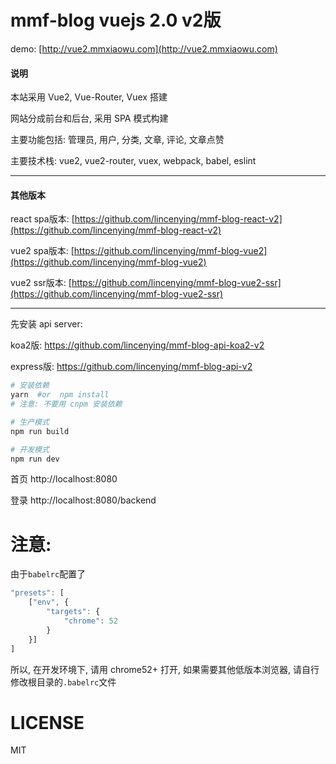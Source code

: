# mmf-blog vuejs 2.0 v2版

demo: [http://vue2.mmxiaowu.com](http://vue2.mmxiaowu.com)

#### 说明

本站采用 Vue2, Vue-Router, Vuex 搭建

网站分成前台和后台, 采用 SPA 模式构建

主要功能包括: 管理员, 用户, 分类, 文章, 评论, 文章点赞

主要技术栈: vue2, vue2-router, vuex, webpack, babel, eslint

---

#### 其他版本

react spa版本: [https://github.com/lincenying/mmf-blog-react-v2](https://github.com/lincenying/mmf-blog-react-v2)

vue2 spa版本: [https://github.com/lincenying/mmf-blog-vue2](https://github.com/lincenying/mmf-blog-vue2)

vue2 ssr版本: [https://github.com/lincenying/mmf-blog-vue2-ssr](https://github.com/lincenying/mmf-blog-vue2-ssr)

---

先安装 api server:

koa2版: https://github.com/lincenying/mmf-blog-api-koa2-v2

express版: https://github.com/lincenying/mmf-blog-api-v2

```bash
# 安装依赖
yarn  #or  npm install
# 注意: 不要用 cnpm 安装依赖

# 生产模式
npm run build

# 开发模式
npm run dev
```

首页
http://localhost:8080

登录
http://localhost:8080/backend

# 注意:
由于`babelrc`配置了

```javascript
"presets": [
    ["env", {
        "targets": {
            "chrome": 52
        }
    }]
]
```
所以, 在开发环境下, 请用 chrome52+ 打开, 如果需要其他低版本浏览器, 请自行修改根目录的`.babelrc`文件

# LICENSE

MIT
